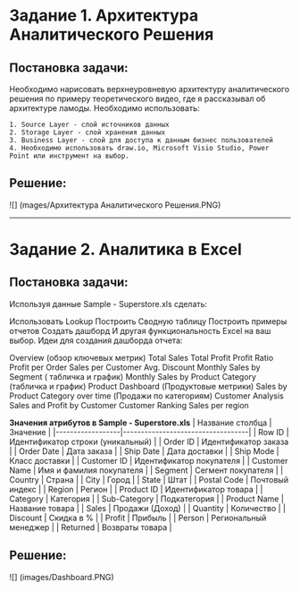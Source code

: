 # Задание 1. Архитектура Аналитического Решения

## Постановка задачи:
  
  Необходимо нарисовать верхнеуровневую архитектуру аналитического решения по примеру теоретического видео, где я рассказывал об архитектуре ламоды. Необходимо использовать:
    
    1. Source Layer - слой источников данных
    2. Storage Layer - слой хранения данных
    3. Business Layer - слой для доступа к данным бизнес пользователей
    4. Необходимо использовать draw.io, Microsoft Visio Studio, Power Point или инструмент на выбор.

## Решение:

![] (mages/Архитектура Аналитического Решения.PNG)

***
# Задание 2. Аналитика в Excel

## Постановка задачи:
  Используя данные Sample - Superstore.xls сделать:

Использовать Lookup
Построить Сводную таблицу
Построить примеры отчетов
Создать дашборд
И другая функциональность Excel на ваш выбор.
Идеи для создания дашборда отчета:

Overview (обзор ключевых метрик)
Total Sales
Total Profit
Profit Ratio
Profit per Order
Sales per Customer
Avg. Discount
Monthly Sales by Segment ( табличка и график)
Monthly Sales by Product Category (табличка и график)
Product Dashboard (Продуктовые метрики)
Sales by Product Category over time (Продажи по категориям)
Customer Analysis
Sales and Profit by Customer
Customer Ranking
Sales per region

**Значения атрибутов в Sample - Superstore.xls**
| Название столбца | Значение                          |
|------------------|-----------------------------------|
| Row ID           | Идентификатор строки (уникальный) |
| Order ID         | Идентификатор заказа              |
| Order Date       | Дата заказа                       |
| Ship Date        | Дата доставки                     |
| Ship Mode        | Класс доставки                    |
| Customer ID      | Идентификатор покупателя          |
| Customer Name    | Имя и фамилия покупателя          |
| Segment          | Сегмент покупателя                |
| Country          | Страна                            |
| City             | Город                             |
| State            | Штат                              |
| Postal Code      | Почтовый индекс                   |
| Region           | Регион                            |
| Product ID       | Идентификатор товара              |
| Category         | Категория                         |
| Sub-Category     | Подкатегория                      |
| Product Name     | Название товара                   |
| Sales            | Продажи (Доход)                   |
| Quantity         | Количество                        |
| Discount         | Скидка в %                        |
| Profit           | Прибыль                           |
| Person           | Региональный менеджер             |
| Returned         | Возвраты товара                   |


## Решение:

![] (images/Dashboard.PNG)
